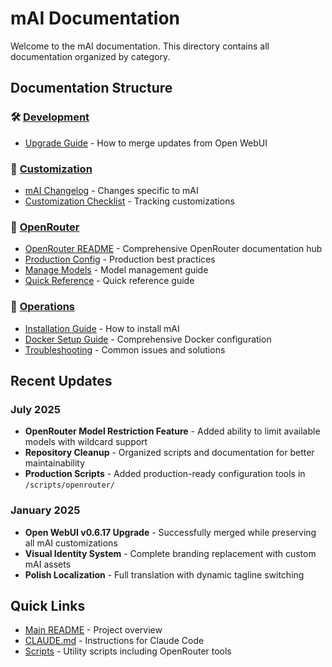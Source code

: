 # mAI Documentation

Welcome to the mAI documentation. This directory contains all documentation organized by category.

## Documentation Structure

### 🛠️ [Development](./development/)
- [Upgrade Guide](./development/upgrade-guide.md) - How to merge updates from Open WebUI

### 🎨 [Customization](./customization/)
- [mAI Changelog](./customization/mai-changelog.md) - Changes specific to mAI
- [Customization Checklist](./customization/customization-checklist.md) - Tracking customizations

### 🚀 [OpenRouter](./openrouter/)
- [OpenRouter README](./openrouter/README.md) - Comprehensive OpenRouter documentation hub
- [Production Config](./openrouter/production-config.md) - Production best practices
- [Manage Models](./openrouter/manage-models.md) - Model management guide
- [Quick Reference](./openrouter/quick-reference.md) - Quick reference guide

### 🔧 [Operations](./operations/)
- [Installation Guide](./operations/installation.md) - How to install mAI
- [Docker Setup Guide](./operations/docker-setup.md) - Comprehensive Docker configuration
- [Troubleshooting](./operations/troubleshooting.md) - Common issues and solutions

## Recent Updates

### July 2025
- **OpenRouter Model Restriction Feature** - Added ability to limit available models with wildcard support
- **Repository Cleanup** - Organized scripts and documentation for better maintainability
- **Production Scripts** - Added production-ready configuration tools in `/scripts/openrouter/`

### January 2025
- **Open WebUI v0.6.17 Upgrade** - Successfully merged while preserving all mAI customizations
- **Visual Identity System** - Complete branding replacement with custom mAI assets
- **Polish Localization** - Full translation with dynamic tagline switching

## Quick Links

- [Main README](../README.md) - Project overview
- [CLAUDE.md](../CLAUDE.md) - Instructions for Claude Code
- [Scripts](../scripts/) - Utility scripts including OpenRouter tools